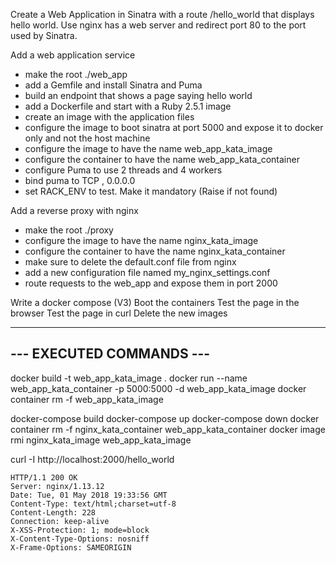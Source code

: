 Create a Web Application in Sinatra with a route /hello_world that displays hello world.
Use nginx has a web server and redirect port 80 to the port used by Sinatra.


Add a web application service
  - make the root ./web_app
  - add a Gemfile and install Sinatra and Puma
  - build an endpoint that shows a page saying hello world
  - add a Dockerfile and start with a Ruby 2.5.1 image
  - create an image with the application files
  - configure the image to boot sinatra at port 5000 and expose it to docker only and not the host machine
  - configure the image to have the name web_app_kata_image
  - configure the container to have the name web_app_kata_container
  - configure Puma to use 2 threads and 4 workers
  - bind puma to TCP , 0.0.0.0
  - set RACK_ENV to test. Make it mandatory (Raise if not found)

Add a reverse proxy with nginx
  - make the root ./proxy
  - configure the image to have the name nginx_kata_image
  - configure the container to have the name nginx_kata_container
  - make sure to delete the default.conf file from nginx
  - add a new configuration file named my_nginx_settings.conf
  - route requests to the web_app and expose them in port 2000

Write a docker compose (V3)
Boot the containers
Test the page in the browser
Test the page in curl
Delete the new images

-------------------------
--- EXECUTED COMMANDS ---
-------------------------
docker build -t web_app_kata_image .
docker run --name web_app_kata_container -p 5000:5000 -d web_app_kata_image
docker container rm -f web_app_kata_image

docker-compose build
docker-compose up
docker-compose down
docker container rm -f nginx_kata_container web_app_kata_container
docker image rmi nginx_kata_image web_app_kata_image

curl -I http://localhost:2000/hello_world

    HTTP/1.1 200 OK
    Server: nginx/1.13.12
    Date: Tue, 01 May 2018 19:33:56 GMT
    Content-Type: text/html;charset=utf-8
    Content-Length: 228
    Connection: keep-alive
    X-XSS-Protection: 1; mode=block
    X-Content-Type-Options: nosniff
    X-Frame-Options: SAMEORIGIN
